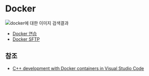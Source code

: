 # Docker

![docker에 대한 이미지 검색결과](https://www.docker.com/sites/default/files/social/docker_facebook_share.png)

- [Docker 연습](./docker_training.md)
- [Docker SFTP](docker_sftp.md)

## 참조

- [C++ development with Docker containers in Visual Studio Code](https://devblogs.microsoft.com/cppblog/c-development-with-docker-containers-in-visual-studio-code/)